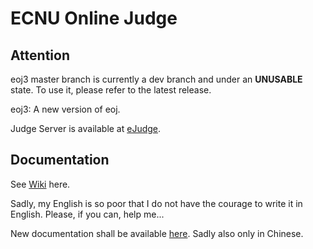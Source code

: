 # ECNU Online Judge

## Attention

eoj3 master branch is currently a dev branch and under an **UNUSABLE** state. To use it, please refer to the latest release.

eoj3: A new version of eoj.

Judge Server is available at [eJudge](https://github.com/ultmaster/ejudge).

## Documentation

See [Wiki](https://github.com/ultmaster/eoj3/wiki) here.

Sadly, my English is so poor that I do not have the courage to write it in English. Please, if you can, help me...

New documentation shall be available [here](https://ultmaster.github.io/eoj3/). Sadly also only in Chinese.